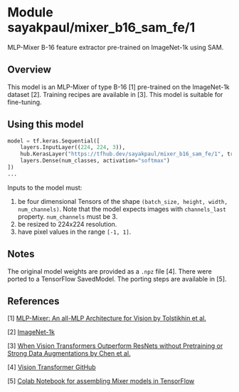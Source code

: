 # Module sayakpaul/mixer_b16_sam_fe/1

MLP-Mixer B-16 feature extractor pre-trained on ImageNet-1k using SAM.

<!-- asset-path: https://storage.googleapis.com/flowers-experimental/mixer/B_16_sam_fe.tar.gz -->
<!-- task: image-classification -->
<!-- network-architecture: mixer -->
<!-- format: saved_model_2 -->
<!-- fine-tunable: true -->
<!-- license: apache-2.0 -->
<!-- colab: https://colab.research.google.com/github/sayakpaul/MLPMixer-jax2tf/blob/main/fine-tune.ipynb -->


## Overview

This model is an MLP-Mixer of type B-16 [1] pre-trained on the ImageNet-1k dataset [2]. Training recipes are available
in [3]. This model is suitable for fine-tuning.

## Using this model

```python
model = tf.keras.Sequential([
    layers.InputLayer((224, 224, 3)),
    hub.KerasLayer("https://tfhub.dev/sayakpaul/mixer_b16_sam_fe/1", trainable=True),
    layers.Dense(num_classes, activation="softmax")
])
...
```

Inputs to the model must:

1. be four dimensional Tensors of the shape `(batch_size, height, width, num_channels)`. Note that the model expects
   images with  `channels_last`  property. `num_channels` must be 3. 
2. be resized to 224x224 resolution.
3. have pixel values in the range `[-1, 1]`.


## Notes

The original model weights are provided as a `.npz` file [4]. There were ported to a TensorFlow SavedModel. The porting
steps are available in [5].

## References

[1] [MLP-Mixer: An all-MLP Architecture for Vision by Tolstikhin et al.](https://arxiv.org/abs/2105.01601)

[2] [ImageNet-1k](https://www.image-net.org/challenges/LSVRC/2012/index.php)  

[3] [When Vision Transformers Outperform ResNets without Pretraining or Strong Data Augmentations by Chen et al.](https://arxiv.org/abs/2106.01548)

[4] [Vision Transformer GitHub](https://github.com/google-research/vision_transformer)

[5] [Colab Notebook for assembling Mixer models in TensorFlow](https://colab.research.google.com/github/sayakpaul/MLPMixer-jax2tf/blob/main/conversion.ipynb)